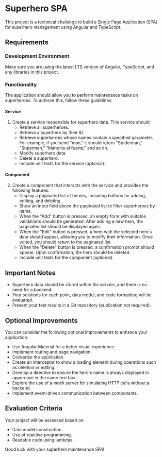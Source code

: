 # Superhero SPA

This project is a technical challenge to build a Single Page Application (SPA) for superhero management using Angular and TypeScript.

## Requirements

### Development Environment

Make sure you are using the latest LTS version of Angular, TypeScript, and any libraries in this project.

### Functionality

The application should allow you to perform maintenance tasks on superheroes. To achieve this, follow these guidelines:

#### Service

1. Create a service responsible for superhero data. This service should:
   - Retrieve all superheroes.
   - Retrieve a superhero by their ID.
   - Retrieve superheroes whose names contain a specified parameter. For example, if you send "man," it should return "Spiderman," "Superman," "Manolito el fuerte," and so on.
   - Modify superhero data.
   - Delete a superhero.
   - Include unit tests for the service (optional).

#### Component

2. Create a component that interacts with the service and provides the following features:
   - Display a paginated list of heroes, including buttons for adding, editing, and deleting.
   - Show an input field above the paginated list to filter superheroes by name.
   - When the "Add" button is pressed, an empty form with suitable validations should be generated. After adding a new hero, the paginated list should be displayed again.
   - When the "Edit" button is pressed, a form with the selected hero's data should appear, allowing you to modify their information. Once edited, you should return to the paginated list.
   - When the "Delete" button is pressed, a confirmation prompt should appear. Upon confirmation, the hero should be deleted.
   - Include unit tests for the component (optional).

## Important Notes

- Superhero data should be stored within the service, and there is no need for a backend.
- Your solutions for each point, data model, and code formatting will be evaluated.
- Present your test results in a Git repository (publication not required).

## Optional Improvements

You can consider the following optional improvements to enhance your application:

- Use Angular Material for a better visual experience.
- Implement routing and page navigation.
- Dockerize the application.
- Create an interceptor to show a loading element during operations such as deletion or editing.
- Develop a directive to ensure the hero's name is always displayed in uppercase in the name text box.
- Explore the use of a mock server for simulating HTTP calls without a backend.
- Implement event-driven communication between components.

## Evaluation Criteria

Your project will be assessed based on:

- Data model construction.
- Use of reactive programming.
- Readable code using lambdas.

Good luck with your superhero maintenance SPA!
